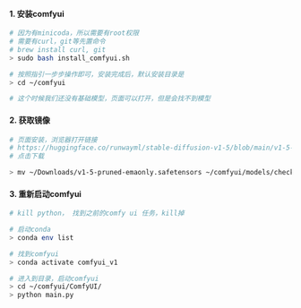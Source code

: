 #### 1. 安装comfyui

```bash
# 因为有minicoda，所以需要有root权限
# 需要有curl，git等先置命令
# brew install curl, git
> sudo bash install_comfyui.sh

# 按照指引一步步操作即可，安装完成后，默认安装目录是
> cd ~/comfyui

# 这个时候我们还没有基础模型，页面可以打开，但是会找不到模型
```



#### 2. 获取镜像

```bash
# 页面安装，浏览器打开链接
# https://huggingface.co/runwayml/stable-diffusion-v1-5/blob/main/v1-5-pruned-emaonly.safetensors
# 点击下载

> mv ~/Downloads/v1-5-pruned-emaonly.safetensors ~/comfyui/models/checkpoints/
```



#### 3. 重新启动comfyui

```bash
# kill python， 找到之前的comfy ui 任务，kill掉

# 启动conda
> conda env list 

# 找到comfyui
> conda activate comfyui_v1

# 进入到目录，启动comfyui
> cd ~/comfyui/ComfyUI/
> python main.py
```


